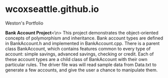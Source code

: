 # wcoxseattle.github.io
Weston's Portfolio

**Bank Account Project**<\n>
This project demonstrates the object-oriented concepts of polymorphism and inheritance. Bank account types are defined in BankAccount.h and implemented in BankAccount.cpp. There is a parent class BankAccount, which contains features common to every type of account: simple savings, advanced savings, checking or credit. Each of these account types are a child class of BankAccount with their own particular rules.
The driver file was will read sample data from Data.txt to generate a few accounts, and give the user a chance to manipulate them.
